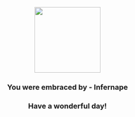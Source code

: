 <p align="center">
    <img src="https://raw.githubusercontent.com/PokeAPI/sprites/master/sprites/pokemon/392.png" width="150" height="150">
</p>
<h3 align="center">You were embraced by - <b>Infernape</b></h3>
<h3 align="center">Have a wonderful day!</h3>
